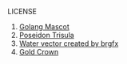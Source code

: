LICENSE

1. [Golang Mascot](https://golang.org/)
2. [Poseidon Trisula](https://www.pngdownload.id/png-qpf41q/)
3. [Water vector created by brgfx](https://www.freepik.com/vectors/water)
4. [Gold Crown](https://upload.wikimedia.org/wikipedia/commons/thumb/2/25/Simple_gold_crown.svg/1024px-Simple_gold_crown.svg.png)
